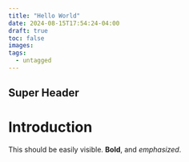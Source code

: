 ```yaml
---
title: "Hello World"
date: 2024-08-15T17:54:24-04:00
draft: true
toc: false
images:
tags:
  - untagged
---
```


## Super Header
# Introduction

This should be easily visible. **Bold**, and *emphasized*.